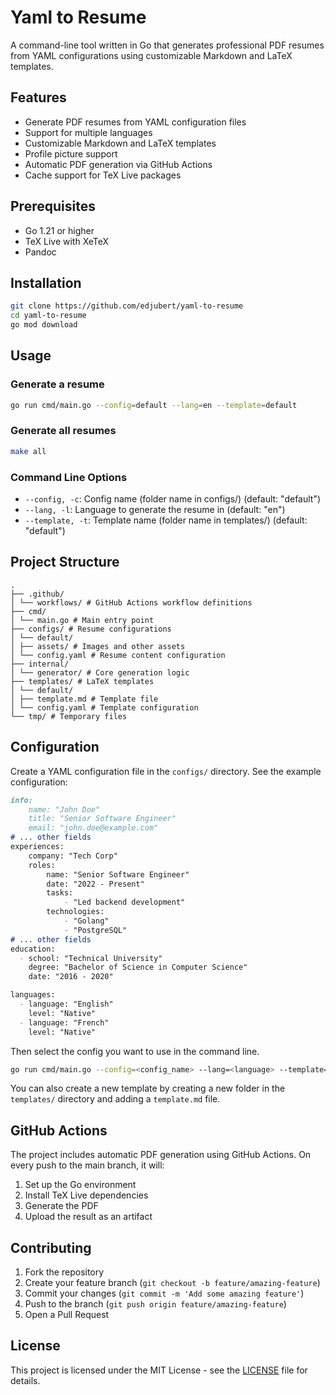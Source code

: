 # Yaml to Resume

A command-line tool written in Go that generates professional PDF resumes from YAML configurations using customizable Markdown and LaTeX templates.

## Features

- Generate PDF resumes from YAML configuration files
- Support for multiple languages
- Customizable Markdown and LaTeX templates
- Profile picture support
- Automatic PDF generation via GitHub Actions
- Cache support for TeX Live packages

## Prerequisites

- Go 1.21 or higher
- TeX Live with XeTeX
- Pandoc

## Installation

```bash
git clone https://github.com/edjubert/yaml-to-resume
cd yaml-to-resume
go mod download
```

## Usage
### Generate a resume
```bash
go run cmd/main.go --config=default --lang=en --template=default
```

### Generate all resumes
```bash
make all
```

### Command Line Options

- `--config, -c`: Config name (folder name in configs/) (default: "default")
- `--lang, -l`: Language to generate the resume in (default: "en")
- `--template, -t`: Template name (folder name in templates/) (default: "default")

## Project Structure

```
.
├── .github/
│ └── workflows/ # GitHub Actions workflow definitions
├── cmd/
│ └── main.go # Main entry point
├── configs/ # Resume configurations
│ └── default/
│ ├── assets/ # Images and other assets
│ └── config.yaml # Resume content configuration
├── internal/
│ └── generator/ # Core generation logic
├── templates/ # LaTeX templates
│ └── default/
│ ├── template.md # Template file
│ └── config.yaml # Template configuration
└── tmp/ # Temporary files
```

## Configuration

Create a YAML configuration file in the `configs/` directory. See the example configuration:

```yaml:README.md
info:
    name: "John Doe"
    title: "Senior Software Engineer"
    email: "john.doe@example.com"
# ... other fields
experiences:
    company: "Tech Corp"
    roles:
        name: "Senior Software Engineer"
        date: "2022 - Present"
        tasks:
            - "Led backend development"
        technologies:
            - "Golang"
            - "PostgreSQL"
# ... other fields
education:
  - school: "Technical University"
    degree: "Bachelor of Science in Computer Science"
    date: "2016 - 2020"

languages:
  - language: "English"
    level: "Native"
  - language: "French"
    level: "Native"
```

Then select the config you want to use in the command line.

```bash
go run cmd/main.go --config=<config_name> --lang=<language> --template=<template_name>
```

You can also create a new template by creating a new folder in the `templates/` directory and adding a `template.md` file.

## GitHub Actions

The project includes automatic PDF generation using GitHub Actions. On every push to the main branch, it will:

1. Set up the Go environment
2. Install TeX Live dependencies
3. Generate the PDF
4. Upload the result as an artifact

## Contributing

1. Fork the repository
2. Create your feature branch (`git checkout -b feature/amazing-feature`)
3. Commit your changes (`git commit -m 'Add some amazing feature'`)
4. Push to the branch (`git push origin feature/amazing-feature`)
5. Open a Pull Request

## License

This project is licensed under the MIT License - see the [LICENSE](LICENSE) file for details.
